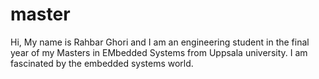 # master
Hi, My name is Rahbar Ghori and I am an engineering student in the final year of my Masters in EMbedded Systems from Uppsala university. I am fascinated by the embedded systems world.
